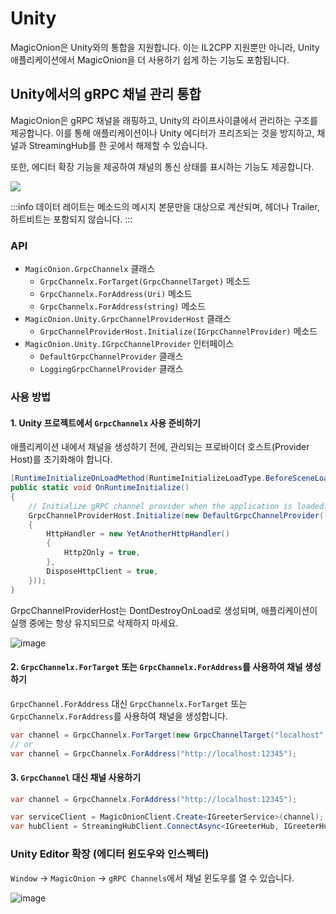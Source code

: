 # Unity
MagicOnion은 Unity와의 통합을 지원합니다. 이는 IL2CPP 지원뿐만 아니라, Unity 애플리케이션에서 MagicOnion을 더 사용하기 쉽게 하는 기능도 포함됩니다.

## Unity에서의 gRPC 채널 관리 통합
MagicOnion은 gRPC 채널을 래핑하고, Unity의 라이프사이클에서 관리하는 구조를 제공합니다.
이를 통해 애플리케이션이나 Unity 에디터가 프리즈되는 것을 방지하고, 채널과 StreamingHub를 한 곳에서 해제할 수 있습니다.

또한, 에디터 확장 기능을 제공하여 채널의 통신 상태를 표시하는 기능도 제공합니다.

![](https://user-images.githubusercontent.com/9012/111609638-da21a800-881d-11eb-81b2-33abe80ea497.gif)

:::info
데이터 레이트는 메소드의 메시지 본문만을 대상으로 계산되며, 헤더나 Trailer, 하트비트는 포함되지 않습니다.
:::

### API
- `MagicOnion.GrpcChannelx` 클래스
    - `GrpcChannelx.ForTarget(GrpcChannelTarget)` 메소드
    - `GrpcChannelx.ForAddress(Uri)` 메소드
    - `GrpcChannelx.ForAddress(string)` 메소드
- `MagicOnion.Unity.GrpcChannelProviderHost` 클래스
    - `GrpcChannelProviderHost.Initialize(IGrpcChannelProvider)` 메소드
- `MagicOnion.Unity.IGrpcChannelProvider` 인터페이스
    - `DefaultGrpcChannelProvider` 클래스
    - `LoggingGrpcChannelProvider` 클래스

### 사용 방법
#### 1. Unity 프로젝트에서 `GrpcChannelx` 사용 준비하기
애플리케이션 내에서 채널을 생성하기 전에, 관리되는 프로바이더 호스트(Provider Host)를 초기화해야 합니다.

```csharp
[RuntimeInitializeOnLoadMethod(RuntimeInitializeLoadType.BeforeSceneLoad)]
public static void OnRuntimeInitialize()
{
    // Initialize gRPC channel provider when the application is loaded.
    GrpcChannelProviderHost.Initialize(new DefaultGrpcChannelProvider(() => new GrpcChannelOptions()
    {
        HttpHandler = new YetAnotherHttpHandler()
        {
            Http2Only = true,
        },
        DisposeHttpClient = true,
    }));
}
```

GrpcChannelProviderHost는 DontDestroyOnLoad로 생성되며, 애플리케이션이 실행 중에는 항상 유지되므로 삭제하지 마세요.

![image](https://user-images.githubusercontent.com/9012/111586444-2eb82980-8804-11eb-8a4f-a898c86e5a60.png)

#### 2. `GrpcChannelx.ForTarget` 또는 `GrpcChannelx.ForAddress`를 사용하여 채널 생성하기
`GrpcChannel.ForAddress` 대신 `GrpcChannelx.ForTarget` 또는 `GrpcChannelx.ForAddress`를 사용하여 채널을 생성합니다.

```csharp
var channel = GrpcChannelx.ForTarget(new GrpcChannelTarget("localhost", 12345, isInsecure: true));
// or
var channel = GrpcChannelx.ForAddress("http://localhost:12345");
```

#### 3. `GrpcChannel` 대신 채널 사용하기
```csharp
var channel = GrpcChannelx.ForAddress("http://localhost:12345");

var serviceClient = MagicOnionClient.Create<IGreeterService>(channel);
var hubClient = StreamingHubClient.ConnectAsync<IGreeterHub, IGreeterHubReceiver>(channel, this);
```

### Unity Editor 확장 (에디터 윈도우와 인스펙터)
`Window` -> `MagicOnion` -> `gRPC Channels`에서 채널 윈도우를 열 수 있습니다.

![image](https://user-images.githubusercontent.com/9012/111585700-0d0a7280-8803-11eb-8ce3-3b8f9d968c13.png)
